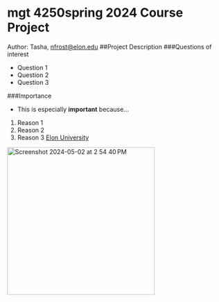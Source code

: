 # mgt 4250spring 2024 Course Project 
Author: Tasha, nfrost@elon.edu
##Project Description
###Questions of interest 
- Question 1
- Question 2
- Question 3
  
###Importance
- This is especially **important** because...
1. Reason 1
2. Reason 2
3. Reason 3 
[Elon University](https://www.elon.edu/)
<img width="340" alt="Screenshot 2024-05-02 at 2 54 40 PM" src="https://github.com/Tasha555/mgt4250spring2024/assets/168772430/d48781e7-4996-47a6-9adc-a2fc5a7f82ef">
